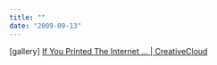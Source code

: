 ```yaml
---
title: ""
date: "2009-09-13"
---
```


\[gallery\] [If You Printed The Internet … | CreativeCloud](http://www.cartridgesave.co.uk/news/if-you-printed-the-internet/)
